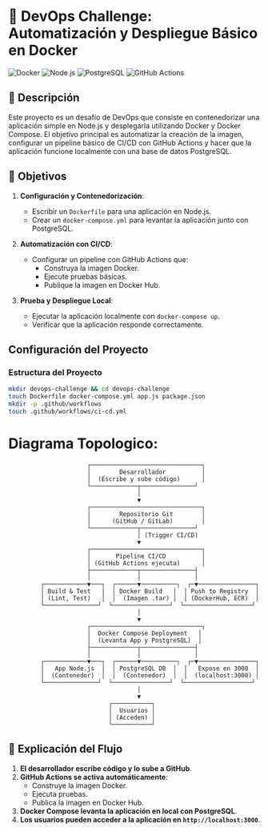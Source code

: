 # 🚀 DevOps Challenge: Automatización y Despliegue Básico en Docker

![Docker](https://img.shields.io/badge/Docker-2496ED?style=for-the-badge&logo=docker&logoColor=white)
![Node.js](https://img.shields.io/badge/Node.js-339933?style=for-the-badge&logo=nodedotjs&logoColor=white)
![PostgreSQL](https://img.shields.io/badge/PostgreSQL-4169E1?style=for-the-badge&logo=postgresql&logoColor=white)
![GitHub Actions](https://img.shields.io/badge/GitHub_Actions-2088FF?style=for-the-badge&logo=github-actions&logoColor=white)

## 📌 Descripción

Este proyecto es un desafío de DevOps que consiste en contenedorizar una aplicación simple en Node.js y desplegarla utilizando Docker y Docker Compose. El objetivo principal es automatizar la creación de la imagen, configurar un pipeline básico de CI/CD con GitHub Actions y hacer que la aplicación funcione localmente con una base de datos PostgreSQL.

## 🎯 Objetivos

1. **Configuración y Contenedorización**:
   - Escribir un `Dockerfile` para una aplicación en Node.js.
   - Crear un `docker-compose.yml` para levantar la aplicación junto con PostgreSQL.

2. **Automatización con CI/CD**:
   - Configurar un pipeline con GitHub Actions que:
     - Construya la imagen Docker.
     - Ejecute pruebas básicas.
     - Publique la imagen en Docker Hub.

3. **Prueba y Despliegue Local**:
   - Ejecutar la aplicación localmente con `docker-compose up`.
   - Verificar que la aplicación responde correctamente.

## Configuración del Proyecto

### Estructura del Proyecto

```bash
mkdir devops-challenge && cd devops-challenge
touch Dockerfile docker-compose.yml app.js package.json
mkdir -p .github/workflows
touch .github/workflows/ci-cd.yml

```

# Diagrama Topologico:

                          ┌───────────────────────────────┐
                          │        Desarrollador          │
                          │  (Escribe y sube código)      │
                          └─────────────┬───────────────┘
                                        │
                                        ▼
                          ┌───────────────────────────────┐
                          │        Repositorio Git        │
                          │      (GitHub / GitLab)        │
                          └─────────────┬───────────────┘
                                        │ (Trigger CI/CD)
                                        ▼
                          ┌───────────────────────────────┐
                          │       Pipeline CI/CD          │
                          │ (GitHub Actions ejecuta)      │
                          ├─────────────┬───────────────┤
                          │             │               │
             ┌────────────▼───┐  ┌──────▼──────────┐  ┌─▼────────────────┐
             │ Build & Test   │  │ Docker Build   │  │ Push to Registry  │
             │ (Lint, Test)   │  │  (Imagen .tar) │  │ (DockerHub, ECR)  │
             └───────────────┘  └────────────────┘  └───────────────────┘
                                        │
                                        ▼
                          ┌───────────────────────────────┐
                          │  Docker Compose Deployment   │
                          │  (Levanta App y PostgreSQL)  │
                          ├─────────────┬───────────────┤
                          │             │               │
             ┌────────────▼───┐  ┌──────▼──────────┐  ┌─▼────────────────┐
             │   App Node.js  │  │ PostgreSQL DB  │  │   Expose en 3000  │
             │  (Contenedor)  │  │  (Contenedor)  │  │  (localhost:3000) │
             └───────────────┘  └────────────────┘  └───────────────────┘
                                        │
                                        ▼
                                ┌───────────┐
                                │  Usuarios │
                                │ (Acceden) │
                                └───────────┘

## 🎯 Explicación del Flujo

1. **El desarrollador escribe código y lo sube a GitHub**.
2. **GitHub Actions se activa automáticamente**:
   - Construye la imagen Docker.
   - Ejecuta pruebas.
   - Publica la imagen en Docker Hub.
3. **Docker Compose levanta la aplicación en local con PostgreSQL**.
4. **Los usuarios pueden acceder a la aplicación en `http://localhost:3000`**.